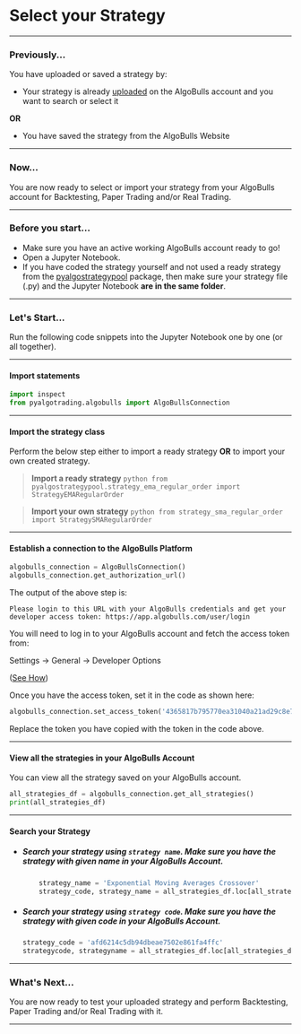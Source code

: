 # Select your Strategy

---
### Previously...

You have uploaded or saved a strategy by:

[//]: # (* Coding the complete strategy from the [Normal Strategy Guide]&#40;strategies/common_normal_strategy.md&#41; or [Options Strategy Guide]&#40;strategies/common_options_strategy.md&#41; page.)
* Your strategy is already [uploaded](pyalgotrad/upload.md) on the AlgoBulls account and you want to search or select it
    
**OR**

* You have saved the strategy from the AlgoBulls Website



---
### Now...
You are now ready to select or import your strategy from your AlgoBulls account for Backtesting, Paper Trading and/or Real Trading. 

---
### Before you start...
* Make sure you have an active working AlgoBulls account ready to go!
* Open a Jupyter Notebook.
* If you have coded the strategy yourself and not used a ready strategy from the [pyalgostrategypool](https://github.com/algobulls/pyalgostrategypool) package, then make sure your strategy file (.py) and the Jupyter Notebook **are in the same folder**. 

---
### Let's Start...
Run the following code snippets into the Jupyter Notebook one by one (or all together).


---
#### Import statements

```python
import inspect
from pyalgotrading.algobulls import AlgoBullsConnection
```

---
#### Import the strategy class
Perform the below step either to import a ready strategy **OR** to import your own created strategy.

> **Import a ready strategy**
    ```python
    from pyalgostrategypool.strategy_ema_regular_order import StrategyEMARegularOrder
    ```

> **Import your own strategy**
    ```python
    from strategy_sma_regular_order import StrategySMARegularOrder
    ```

---
#### Establish a connection to the AlgoBulls Platform

```python
algobulls_connection = AlgoBullsConnection()
algobulls_connection.get_authorization_url()
```
The output of the above step is:

`Please login to this URL with your AlgoBulls credentials and get your developer access token: https://app.algobulls.com/user/login`

You will need to log in to your AlgoBulls account and fetch the access token from:

Settings -> General -> Developer Options

([See How](https://help.algobulls.com/member/Settings/general-settings/#developer-options))

Once you have the access token, set it in the code as shown here:

```python
algobulls_connection.set_access_token('4365817b795770ea31040a21ad29c8e78b63ad88')
```
Replace the token you have copied with the token in the code above.

---
#### View all the strategies in your AlgoBulls Account
You can view all the strategy saved on your AlgoBulls account.
```python
all_strategies_df = algobulls_connection.get_all_strategies()
print(all_strategies_df)
```

---
#### Search your Strategy
- ##### Search your strategy using `strategy name`. Make sure you have the strategy with given name in your AlgoBulls Account.
     ```python
         strategy_name = 'Exponential Moving Averages Crossover'
         strategy_code, strategy_name = all_strategies_df.loc[all_strategies_df['strategyName'] == strategy_name].iloc[0]        
     ```
- ##### Search your strategy using `strategy code`. Make sure you have the strategy with given code in your AlgoBulls Account.
     ```python
     strategy_code = 'afd6214c5db94dbeae7502e861fa4ffc'
     strategycode, strategyname = all_strategies_df.loc[all_strategies_df['strategyCode'] == strategy_code].iloc[0]
     ```

---
### What's Next...
You are now ready to test your uploaded strategy and perform Backtesting, Paper Trading and/or Real Trading with it.

---
